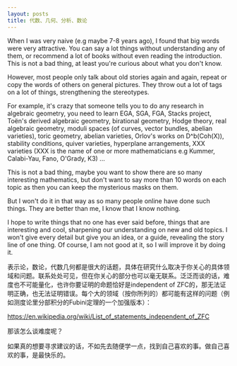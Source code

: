 ```yaml
---
layout: posts
title: 代数、几何、分析、数论
---
```


When I was very naive (e.g maybe 7-8 years ago), I found that big words were very attractive. You can say a lot things without understanding any of them, or recommend a lot of books without even reading the introduction. This is not a bad thing, at least you're curious about what you don't know.

However, most people only talk about old stories again and again, repeat or copy the words of others on general pictures. They throw out a lot of tags on a lot of things, strengthening the stereotypes.

For example, it's crazy that someone tells you to do any research in algebraic geometry, you need to learn EGA, SGA, FGA, Stacks project, Toën's derived algebraic geometry, birational geometry, Hodge theory, real algebraic geometry, moduli spaces (of curves, vector bundles, abelian varieties), toric geometry, abelian varieties, Orlov's works on D^b(Coh(X)), stability conditions, quiver varieties, hyperplane arrangements, XXX varieties (XXX is the name of one or more mathematicians e.g Kummer, Calabi-Yau, Fano, O'Grady, K3) ...

This is not a bad thing, maybe you want to show there are so many interesting mathematics, but don't want to say more than 10 words on each topic as then you can keep the mysterious masks on them.

But I won't do it in that way as so many people online have done such things. They are better than me, I know that I know nothing.

I hope to write things that no one has ever said before, things that are interesting and cool, sharpening our understanding on new and old topics. I won't give every detail but give you an idea, or a guide, revealing the story line of one thing. Of course, I am not good at it, so I will improve it by doing it.

表示论，数论，代数几何都是很大的话题，具体在研究什么取决于你关心的具体领域和问题。联系处处可见，但在你关心的部分也可以毫无联系。泛泛而谈的话，难度也不可能量化，也许你要证明的命题恰好是independent of ZFC的，那无法证明正确，也无法证明错误。每个大的领域（按你所列的）都可能有这样的问题（例如测度论里分部积分的Fubini定理的一个加强版本）：

https://en.wikipedia.org/wiki/List_of_statements_independent_of_ZFC

那该怎么谈难度呢？

如果真的想要寻求建议的话，不如先去随便学一点，找到自己喜欢的事。做自己喜欢的事，是最快乐的。
